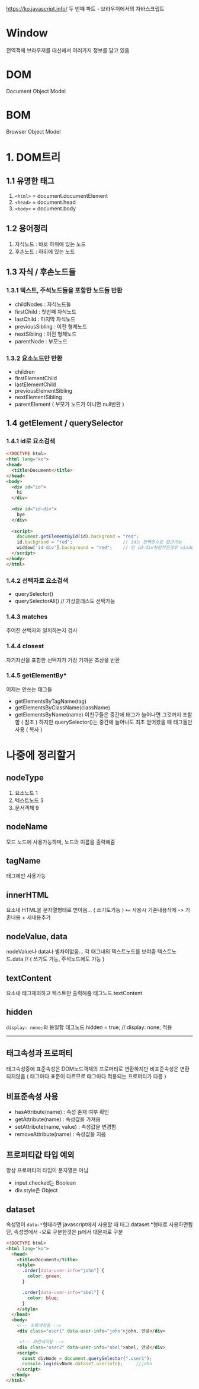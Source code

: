 https://ko.javascript.info/
두 번째 파트 - 브라우저에서의 자바스크립트

# Window
전역객체
브라우저를 대신해서 여러가지 정보를 담고 있음

# DOM
Document Object Model

# BOM
Browser Object Model

# 1. DOM트리
## 1.1 유명한 태그
1. `<html>` = document.documentElement
2. `<head>` = document.head
3. `<body>` = document.body

## 1.2 용어정리
1. 자식노드 : 바로 하위에 있는 노드
2. 후손노드 : 하위에 있는 노드

## 1.3 자식 / 후손노드들
### 1.3.1 텍스트, 주석노드들을 포함한 노드들 반환
* childNodes : 자식노드들
* firstChild : 첫번째 자식노드
* lastChild : 마지막 자식노드
* previousSibling : 이전 형제노드
* nextSibling : 이전 형제노드
* parentNode : 부모노드
### 1.3.2 요소노드만 반환
* children
* firstElementChild
* lastElementChild
* previousElementSibling
* nextElementSibling
* parentElement   ( 부모가 노드가 아니면 null반환 )

## 1.4 getElement / querySelector
### 1.4.1 id로 요소검색
``` html
<!DOCTYPE html>
<html lang="ko">
<head>
  <title>Document</title>
</head>
<body>
  <div id="id">
    hi
  </div>
  
  <div id="id-div">
    bye
  </div>
  
  <script>
    document.getElementById(id).backgrond = "red";
    id.backgrond = "red";                   // id는 전역변수로 접근가능
    widdow['id-div'].background = "red";    // 단 id-div처럼적은경우 window객체로 접근가능
  </script>
</body>
</html>
```
### 1.4.2 선택자로 요소검색
* querySelector()
* querySelectorAll()    // 가상클래스도 선택가능
### 1.4.3 matches
주어진 선택자와 일치하는지 검사
### 1.4.4 closest
자기자신을 포함한 선택자가 가장 가까운 조상을 반환
### 1.4.5 getElementBy*
이제는 안쓰는 태그들
* getElementsByTagName(tag)
* getElementsByClassName(className)
* getElementsByName(name)
이친구들은 중간에 태그가 늘어나면 그것까지 포함함 ( 참조 )
하지만 querySelector()는 중간에 늘어나도 최초 얻어왔을 때 태그들만 사용  ( 복사 )






# 나중에 정리할거
## nodeType
1. 요소노드 1
2. 텍스트노드 3
3. 문서객체 9

## nodeName
모드 노드에 사용가능하며, 노드의 이름을 출력해줌

## tagName
태그에만 사용가능

## innerHTML
요소내 HTML을 문자열형태로 받아옴... ( 쓰기도가능 )
`+=` 사용시 기존내용삭제 -> 기존내용 + 새내용추가

## nodeValue, data
nodeValue나 data나 별차이없음... 각 태그내의 텍스트노드를 보여줌
텍스트노드.data     // ( 쓰기도 가능, 주석노드에도 가능 )

## textContent
요소내 태그제외하고 텍스트만 출력해줌
태그노드.textContent

## hidden
`display: none;`와 동일함
태그노드.hidden = true;   // display: none; 적용

<hr />

## 태그속성과 프로퍼티
태그속성중에 표준속성은 DOM노드객체의 프로퍼티로 변환하지만 비표준속성은 변환되지않음  ( 태그마다 표준이 다르므로 태그마다 적용되는 프로퍼티가 다름 )

## 비표준속성 사용
* hasAttribute(name) : 속성 존재 여부 확인
* getAttribute(name) : 속성값을 가져옴
* setAttribute(name, value) : 속성값을 변경함
* removeAttribute(name) : 속성값을 지움

## 프로퍼티값 타입 예외
항상 프로퍼티의 타입이 문자열은 아님
* input.checked는 Boolean
* div.style은 Object

## dataset
속성명이 `data-*`형태라면 javascript에서 사용할 때
태그.dataset.*형태로 사용하면됨
단, 속성명에서 -으로 구분한것은 js에서 대문자로 구분
``` html
<!DOCTYPE html>
<html lang="ko">
  <head>
    <title>Document</title>
    <style>
      .order[data-user-info="john"] {
        color: green;
      }

      .order[data-user-info="abel"] {
        color: blue;
      }
    </style>
  </head>
  <body>
    <!-- 초록색적용 -->
    <div class="user1" data-user-info="john">john, 안녕</div>

     <!-- 파란색적용 -->
    <div class="user2" data-user-info="abel">abel, 안녕</div>
    <script>
      const divNode = document.querySelector(".user1");
      console.log(divNode.dataset.userInfo);     //john
    </script>
  </body>
</html>
```

## 
## 
## 
## 
## 
## 
